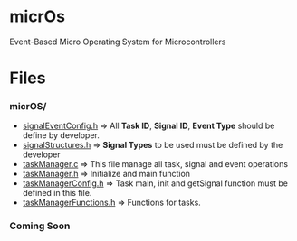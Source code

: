 # micrOs

Event-Based Micro Operating System for Microcontrollers


# Files
### micrOS/
- [signalEventConfig.h](https://github.com/Yildirim-Tolga/micrOs/blob/master/micrOS/signalEventConfig.h "signalEventConfig.h") ⇒ All **Task ID**, **Signal ID**, **Event Type** should be define by developer.
- [signalStructures.h](https://github.com/Yildirim-Tolga/micrOs/blob/master/micrOS/signalStructures.h "signalStructures.h") ⇒ **Signal Types** to be used must be defined by the developer
- [taskManager.c](https://github.com/Yildirim-Tolga/micrOs/blob/master/micrOS/taskManager.c "taskManager.c") ⇒ This file manage all task, signal and event operations
- [taskManager.h](https://github.com/Yildirim-Tolga/micrOs/blob/master/micrOS/taskManager.h "taskManager.h") ⇒ Initialize and main function
- [taskManagerConfig.h](https://github.com/Yildirim-Tolga/micrOs/blob/master/micrOS/taskManagerConfig.h "taskManagerConfig.h") ⇒ Task main, init and getSignal function must be defined in this file.
- [taskManagerFunctions.h](https://github.com/Yildirim-Tolga/micrOs/blob/master/micrOS/taskManagerFunctions.h "taskManagerFunctions.h") ⇒ Functions for tasks.

### Coming Soon